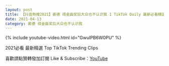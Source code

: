 ```yaml
---
layout: post
title: 【抖音熱搜2021】裘德 得金曲奖后大众也不认识我 1 TikTok Daily 最新必看精選合集2021 04 13
date: 2021-04-13
category: 裘德 得金曲奖后大众也不认识我
---
```


{% include youtube-video.html id="GwulPB6W0PU" %}

2021必看 最新精選 Top TikTok Trending Clips

喜歡請點贊轉發加訂閱 Like & Subscribe：[YouTube](https://www.youtube.com/channel/UCAoR7VcanIPd04uEq_GIylA/videos)


